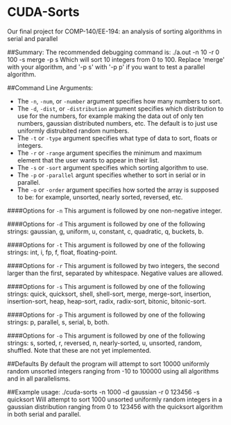 # CUDA-Sorts
Our final project for COMP-140/EE-194: an analysis of sorting algorithms in serial and parallel

##Summary:
The recommended debugging command is:
./a.out -n 10 -r 0 100 -s merge -p s
Which will sort 10 integers from 0 to 100. Replace 'merge' with your algorithm, and '-p s' with '-p p' if you want to test a parallel algorithm.

##Command Line Arguments:
* The `-n`, `-num`, or `-number` argument specifies how many numbers to sort.
* The `-d`, `-dist`, or `-distribution` argument specifies which distribution to use for the numbers, for example making the data out of only ten numbers, gaussian distributed numbers, etc. The default is to just use uniformly distrubited random numbers.
* The `-t` or `-type` argument specifies what type of data to sort, floats or integers.
* The `-r` or `-range` argument specifies the minimum and maximum element that the user wants to appear in their list.
* The `-s` or `-sort` argument specifies which sorting algorithm to use.
* The `-p` or `-parallel` argunt specifies whether to sort in serial or in parallel.
* The `-o` or `-order` argument specifies how sorted the array is supposed to be: for example, unsorted, nearly sorted, reversed, etc.


####Options for `-n`
This argument is followed by one non-negative integer.

####Options for `-d`
This argument is followed by one of the following strings: gaussian, g, uniform, u, constant, c, quadratic, q, buckets, b.

####Options for `-t`
This argument is followed by one of the following strings: int, i, fp, f, float, floating-point.

####Options for `-r`
This argument is followed by two integers, the second larger than the first, separated by whitespace. Negative values are allowed.

####Options for `-s`
This argument is followed by one of the following strings: quick, quicksort, shell, shell-sort, merge, merge-sort, insertion, insertion-sort, heap, heap-sort, radix, radix-sort, bitonic, bitonic-sort.

####Options for `-p`
This argument is followed by one of the following strings: p, parallel, s, serial, b, both.

####Options for `-o`
This argument is followed by one of the following strings: s, sorted, r, reversed, n, nearly-sorted, u, unsorted, random, shuffled.
Note that these are not yet implemented.

##Defaults
By default the program will attempt to sort 10000 uniformly random unsorted integers ranging from -10 to 100000 using all algorithms and in all
parallelisms.

##Example usage:
./cuda-sorts -n 1000 -d gaussian -r 0 123456 -s quicksort
Will attempt to sort 1000 unsorted uniformly random integers in a gaussian distribution ranging from 0 to 123456 with the quicksort algorithm in both serial and parallel.
